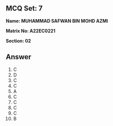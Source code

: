## MCQ Set:   7

**Name: MUHAMMAD SAFWAN BIN MOHD AZMI**

**Matrix No: A22EC0221**

**Section: 02**

## Answer
1. C
2. D
3. C
4. C
5. A
6. C
7. C
8. C
9. C
10. B
